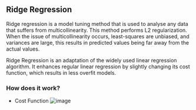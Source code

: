## Ridge Regression

Ridge regression is a model tuning method that is used to analyse any data that suffers from multicollinearity. This method performs L2 regularization. When the issue of multicollinearity occurs, least-squares are unbiased, and variances are large, this results in predicted values being far away from the actual values.

Ridge Regression is an adaptation of the widely used linear regression algorithm. It enhances regular linear regression by slightly changing its cost function, which results in less overfit models. 

### How does it work? 

* Cost Function 
![image](https://user-images.githubusercontent.com/39881974/200904341-9c48a544-f7df-4ccb-be7e-923d936cd02a.png)
